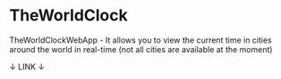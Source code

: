 # TheWorldClock
TheWorldClockWebApp - It allows you to view the current time in cities around the world in real-time (not all cities are available at the moment)

↓ LINK ↓


